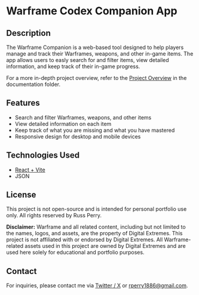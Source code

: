 # Warframe Codex Companion App

## Description

The Warframe Companion is a web-based tool designed to help players manage and track their Warframes, weapons, and other in-game items. The app allows users to easly search for and filter items, view detailed information, and keep track of their in-game progress.

For a more in-depth project overview, refer to the [Project Overview](documentation/ProjectOverview.md) in the documentation folder.

## Features

- Search and filter Warframes, weapons, and other items
- View detailed information on each item
- Keep track of what you are missing and what you have mastered
- Responsive design for desktop and mobile devices

## Technologies Used

- [React + Vite](https://vitejs.dev/guide/)
- JSON

## License

This project is not open-source and is intended for personal portfolio use only. All rights reserved by Russ Perry.

**Disclaimer:** Warframe and all related content, including but not limited to the names, logos, and assets, are the property of Digital Extremes. This project is not affiliated with or endorsed by Digital Extremes. All Warframe-related assets used in this project are owned by Digital Extremes and are used here solely for educational and portfolio purposes.

## Contact

For inquiries, please contact me via [Twitter / X](https://x.com/russintech) or [rperry1886@gmail.com](mailto:rperry1886@gmail.com).
